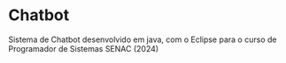 # Chatbot
Sistema de Chatbot desenvolvido em java, com o Eclipse para o curso de Programador de Sistemas SENAC (2024)
